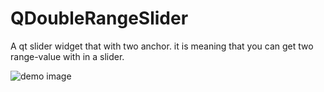 # QDoubleRangeSlider
A qt slider widget that with two anchor. it is meaning that you can get two range-value with in a slider.


![demo image](https://github.com/robert1207/QDoubleRangeSlider/blob/master/doc/demo_image.png)

